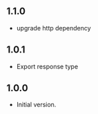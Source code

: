 ## 1.1.0

- upgrade http dependency

## 1.0.1

- Export response type

## 1.0.0

- Initial version.
